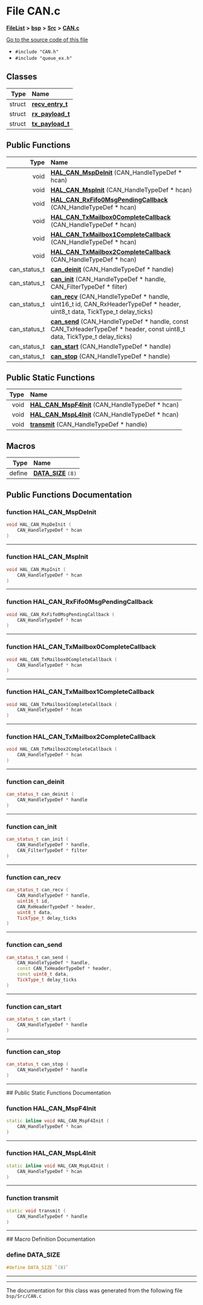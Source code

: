 

# File CAN.c



[**FileList**](files.md) **>** [**bsp**](dir_3c5459f7c179b79c90e2565474bb2856.md) **>** [**Src**](dir_160128b01eb7e6b2a554f83ab5d45f5a.md) **>** [**CAN.c**](_c_a_n_8c.md)

[Go to the source code of this file](_c_a_n_8c_source.md)



* `#include "CAN.h"`
* `#include "queue_ex.h"`















## Classes

| Type | Name |
| ---: | :--- |
| struct | [**recv\_entry\_t**](structrecv__entry__t.md) <br> |
| struct | [**rx\_payload\_t**](structrx__payload__t.md) <br> |
| struct | [**tx\_payload\_t**](structtx__payload__t.md) <br> |






















## Public Functions

| Type | Name |
| ---: | :--- |
|  void | [**HAL\_CAN\_MspDeInit**](#function-hal_can_mspdeinit) (CAN\_HandleTypeDef \* hcan) <br> |
|  void | [**HAL\_CAN\_MspInit**](#function-hal_can_mspinit) (CAN\_HandleTypeDef \* hcan) <br> |
|  void | [**HAL\_CAN\_RxFifo0MsgPendingCallback**](#function-hal_can_rxfifo0msgpendingcallback) (CAN\_HandleTypeDef \* hcan) <br> |
|  void | [**HAL\_CAN\_TxMailbox0CompleteCallback**](#function-hal_can_txmailbox0completecallback) (CAN\_HandleTypeDef \* hcan) <br> |
|  void | [**HAL\_CAN\_TxMailbox1CompleteCallback**](#function-hal_can_txmailbox1completecallback) (CAN\_HandleTypeDef \* hcan) <br> |
|  void | [**HAL\_CAN\_TxMailbox2CompleteCallback**](#function-hal_can_txmailbox2completecallback) (CAN\_HandleTypeDef \* hcan) <br> |
|  can\_status\_t | [**can\_deinit**](#function-can_deinit) (CAN\_HandleTypeDef \* handle) <br> |
|  can\_status\_t | [**can\_init**](#function-can_init) (CAN\_HandleTypeDef \* handle, CAN\_FilterTypeDef \* filter) <br> |
|  can\_status\_t | [**can\_recv**](#function-can_recv) (CAN\_HandleTypeDef \* handle, uint16\_t id, CAN\_RxHeaderTypeDef \* header, uint8\_t data, TickType\_t delay\_ticks) <br> |
|  can\_status\_t | [**can\_send**](#function-can_send) (CAN\_HandleTypeDef \* handle, const CAN\_TxHeaderTypeDef \* header, const uint8\_t data, TickType\_t delay\_ticks) <br> |
|  can\_status\_t | [**can\_start**](#function-can_start) (CAN\_HandleTypeDef \* handle) <br> |
|  can\_status\_t | [**can\_stop**](#function-can_stop) (CAN\_HandleTypeDef \* handle) <br> |


## Public Static Functions

| Type | Name |
| ---: | :--- |
|  void | [**HAL\_CAN\_MspF4Init**](#function-hal_can_mspf4init) (CAN\_HandleTypeDef \* hcan) <br> |
|  void | [**HAL\_CAN\_MspL4Init**](#function-hal_can_mspl4init) (CAN\_HandleTypeDef \* hcan) <br> |
|  void | [**transmit**](#function-transmit) (CAN\_HandleTypeDef \* handle) <br> |

























## Macros

| Type | Name |
| ---: | :--- |
| define  | [**DATA\_SIZE**](_c_a_n_8c.md#define-data_size)  `(8)`<br> |

## Public Functions Documentation




### function HAL\_CAN\_MspDeInit 

```C++
void HAL_CAN_MspDeInit (
    CAN_HandleTypeDef * hcan
) 
```




<hr>



### function HAL\_CAN\_MspInit 

```C++
void HAL_CAN_MspInit (
    CAN_HandleTypeDef * hcan
) 
```




<hr>



### function HAL\_CAN\_RxFifo0MsgPendingCallback 

```C++
void HAL_CAN_RxFifo0MsgPendingCallback (
    CAN_HandleTypeDef * hcan
) 
```




<hr>



### function HAL\_CAN\_TxMailbox0CompleteCallback 

```C++
void HAL_CAN_TxMailbox0CompleteCallback (
    CAN_HandleTypeDef * hcan
) 
```




<hr>



### function HAL\_CAN\_TxMailbox1CompleteCallback 

```C++
void HAL_CAN_TxMailbox1CompleteCallback (
    CAN_HandleTypeDef * hcan
) 
```




<hr>



### function HAL\_CAN\_TxMailbox2CompleteCallback 

```C++
void HAL_CAN_TxMailbox2CompleteCallback (
    CAN_HandleTypeDef * hcan
) 
```




<hr>



### function can\_deinit 

```C++
can_status_t can_deinit (
    CAN_HandleTypeDef * handle
) 
```




<hr>



### function can\_init 

```C++
can_status_t can_init (
    CAN_HandleTypeDef * handle,
    CAN_FilterTypeDef * filter
) 
```




<hr>



### function can\_recv 

```C++
can_status_t can_recv (
    CAN_HandleTypeDef * handle,
    uint16_t id,
    CAN_RxHeaderTypeDef * header,
    uint8_t data,
    TickType_t delay_ticks
) 
```




<hr>



### function can\_send 

```C++
can_status_t can_send (
    CAN_HandleTypeDef * handle,
    const CAN_TxHeaderTypeDef * header,
    const uint8_t data,
    TickType_t delay_ticks
) 
```




<hr>



### function can\_start 

```C++
can_status_t can_start (
    CAN_HandleTypeDef * handle
) 
```




<hr>



### function can\_stop 

```C++
can_status_t can_stop (
    CAN_HandleTypeDef * handle
) 
```




<hr>
## Public Static Functions Documentation




### function HAL\_CAN\_MspF4Init 

```C++
static inline void HAL_CAN_MspF4Init (
    CAN_HandleTypeDef * hcan
) 
```




<hr>



### function HAL\_CAN\_MspL4Init 

```C++
static inline void HAL_CAN_MspL4Init (
    CAN_HandleTypeDef * hcan
) 
```




<hr>



### function transmit 

```C++
static void transmit (
    CAN_HandleTypeDef * handle
) 
```




<hr>
## Macro Definition Documentation





### define DATA\_SIZE 

```C++
#define DATA_SIZE `(8)`
```




<hr>

------------------------------
The documentation for this class was generated from the following file `bsp/Src/CAN.c`

